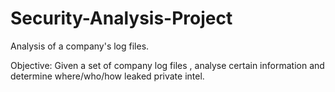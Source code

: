 # Security-Analysis-Project
Analysis of a company's log files.

Objective: Given a set of company log files , analyse certain information and determine
where/who/how leaked private intel.
